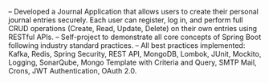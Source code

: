 – Developed a Journal Application that allows users to create their personal journal entries securely. Each user can register,
log in, and perform full CRUD operations (Create, Read, Update, Delete) on their own entries using RESTful APIs.
– Self-project to demonstrate all core concepts of Spring Boot following industry standard practices.
– All best practices implemented: Kafka, Redis, Spring Security, REST API, MongoDB, Lombok, JUnit, Mockito, Logging,
SonarQube, Mongo Template with Criteria and Query, SMTP Mail, Crons, JWT Authentication, OAuth 2.0.
